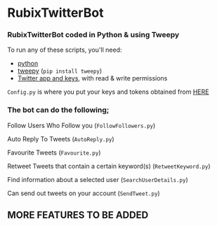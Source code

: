 # RubixTwitterBot

### RubixTwitterBot coded in Python & using Tweepy

To run any of these scripts, you'll need:

- [python](https://www.python.org/downloads/)
- [tweepy](https://github.com/tweepy/tweepy) (`pip install tweepy`)
- [Twitter app and keys](https://apps.twitter.com/), with read & write permissions


`Config.py` is where you put your keys and tokens obtained from [HERE](https://apps.twitter.com/)

### The bot can do the following;

Follow Users Who Follow you (`FollowFollowers.py`)

Auto Reply To Tweets (`AutoReply.py`)

Favourite Tweets (`Favourite.py`)

Retweet Tweets that contain a certain keyword(s) (`RetweetKeyword.py`)

Find information about a selected user (`SearchUserDetails.py`)

Can send out tweets on your account (`SendTweet.py`)

__MORE FEATURES TO BE ADDED__
---




 


